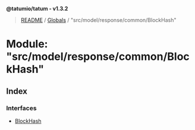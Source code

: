 **@tatumio/tatum - v1.3.2**

> [README](../README.md) / [Globals](../globals.md) / "src/model/response/common/BlockHash"

# Module: "src/model/response/common/BlockHash"

## Index

### Interfaces

* [BlockHash](../interfaces/_src_model_response_common_blockhash_.blockhash.md)
